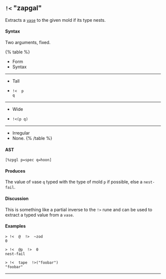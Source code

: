 ## `!<` "zapgal"

Extracts a [`vase`](/reference/hoon/stdlib/4o#vase) to the given mold if
its type nests.

#### Syntax

Two arguments, fixed.

{% table %}

- Form
- Syntax

---

- Tall
- ```hoon
  !<  p
  q
  ```

---

- Wide
- ```hoon
  !<(p q)
  ```

---

- Irregular
- None.
{% /table %}

#### AST

```hoon
[%zpgl p=spec q=hoon]
```

#### Produces

The value of vase `q` typed with the type of mold `p` if possible, else a
`nest-fail`.

#### Discussion

This is something like a partial inverse to the `!>` rune and can be used to
extract a typed value from a `vase`.

#### Examples

```
> !<  @  !>  ~zod
0

> !<  @p  !>  0
nest-fail

> !<  tape  !>("foobar")
"foobar"
```

---

